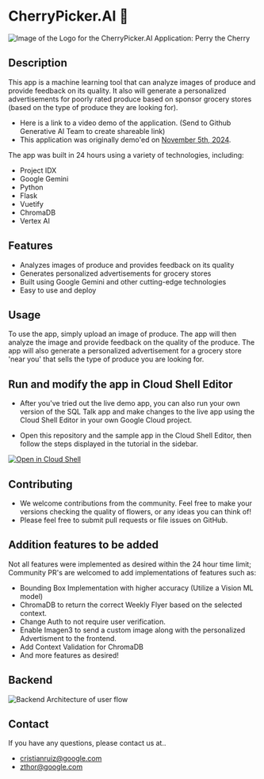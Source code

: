# CherryPicker.AI 🍒

![Image of the Logo for the CherryPicker.AI Application: Perry the Cherry](https://media.licdn.com/dms/image/v2/D5622AQG9ymz2uaew4g/feedshare-shrink_800/feedshare-shrink_800/0/1730653525795?e=1735776000&v=beta&t=-ZTrGHhoqK1XDOTNJWcDrHHQMuVaOxaSWQIotsr7pBc)

## Description

This app is a machine learning tool that can analyze images of produce and provide feedback on its quality. It also will generate a personalized advertisements for poorly rated produce based on sponsor grocery stores (based on the type of produce they are looking for).

* Here is a link to a video demo of the application. (Send to Github Generative AI Team to create shareable link)
* This application was originally demo'ed on [November 5th, 2024](https://www.youtube.com/live/MJBqVVkRbNM?si=DdZK_Ry3cCj1p1-T).

The app was built in 24 hours using a variety of technologies, including:

* Project IDX
* Google Gemini
* Python
* Flask
* Vuetify
* ChromaDB
* Vertex AI


## Features

* Analyzes images of produce and provides feedback on its quality
* Generates personalized advertisements for grocery stores
* Built using Google Gemini and other cutting-edge technologies
* Easy to use and deploy


## Usage

To use the app, simply upload an image of produce. The app will then analyze the image and provide feedback on the quality of the produce. The app will also generate a personalized advertisement for a grocery store 'near you' that sells the type of produce you are looking for.

## Run and modify the app in Cloud Shell Editor

* After you've tried out the live demo app, you can also run your own version of the SQL Talk app and make changes to the live app using the Cloud Shell Editor in your own Google Cloud project.

* Open this repository and the sample app in the Cloud Shell Editor, then follow the steps displayed in the tutorial in the sidebar.

[![Open in Cloud Shell](https://gstatic.com/cloudssh/images/open-btn.svg)](https://shell.cloud.google.com/cloudshell/editor?cloudshell_git_repo=https%3A%2F%2Fgithub.com%2Fzthor5%2Fcherrypickerai.git&cloudshell_git_branch=main&cloudshell_tutorial=tutorial.md)

## Contributing

* We welcome contributions from the community. Feel free to make your versions checking the quality of flowers, or any ideas you can think of!
* Please feel free to submit pull requests or file issues on GitHub.

## Addition features to be added
Not all features were implemented as desired within the 24 hour time limit; Community PR's are welcomed to add implementations of features such as:

* Bounding Box Implementation with higher accuracy (Utilize a Vision ML model)
* ChromaDB to return the correct Weekly Flyer based on the selected context.
* Change Auth to not require user verification.
* Enable Imagen3 to send a custom image along with the personalized Advertisment to the frontend.
* Add Context Validation for ChromaDB
* And more features as desired!

## Backend

![Backend Architecture of user flow]()

## Contact

If you have any questions, please contact us at..
* cristianruiz@google.com
* zthor@google.com 